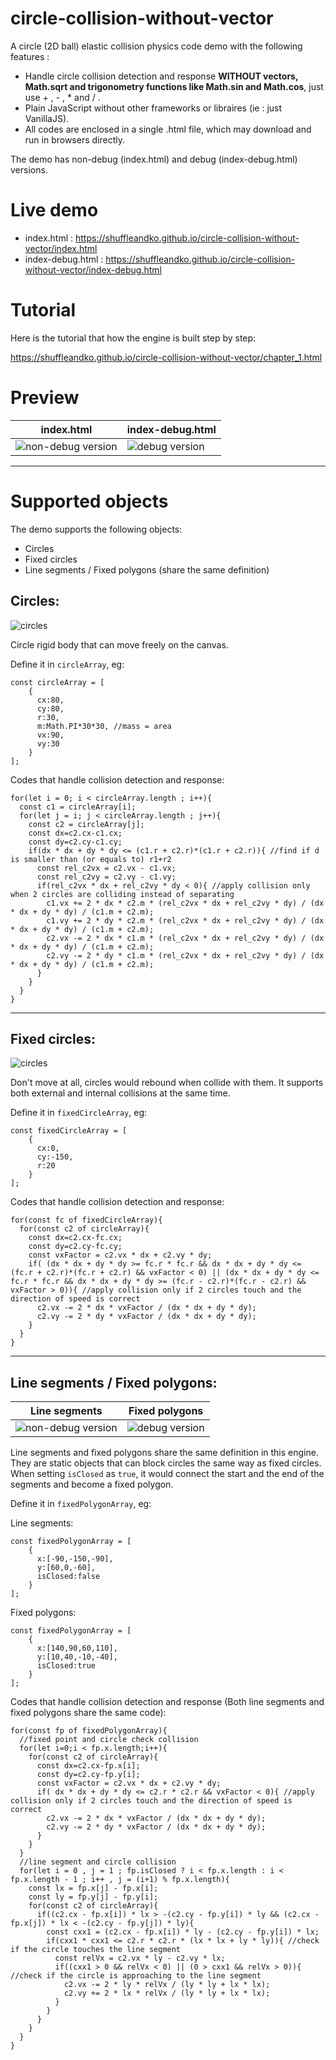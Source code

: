 # circle-collision-without-vector
A circle (2D ball) elastic collision physics code demo with the following features : 
- Handle circle collision detection and response **WITHOUT vectors, Math.sqrt and trigonometry functions like Math.sin and Math.cos**, just use + , - , * and / .
- Plain JavaScript without other frameworks or libraires (ie : just VanillaJS).
- All codes are enclosed in a single .html file, which may download and run in browsers directly.

The demo has non-debug (index.html) and debug (index-debug.html) versions.

# Live demo
- index.html : https://shuffleandko.github.io/circle-collision-without-vector/index.html
- index-debug.html : https://shuffleandko.github.io/circle-collision-without-vector/index-debug.html

# Tutorial
Here is the tutorial that how the engine is built step by step:

https://shuffleandko.github.io/circle-collision-without-vector/chapter_1.html

# Preview
| index.html  | index-debug.html |
| ------------- | ------------- |
| ![non-debug version](readme_img/img_index.gif)  | ![debug version](readme_img/img_index-debug.gif)  |

---

# Supported objects
The demo supports the following objects:
- Circles
- Fixed circles
- Line segments / Fixed polygons (share the same definition)

## Circles:

![circles](readme_img/img_circle.png)


Circle rigid body that can move freely on the canvas.

Define it in `circleArray`, eg:
```
const circleArray = [
    {
      cx:80,
      cy:80,
      r:30,
      m:Math.PI*30*30, //mass = area
      vx:90,
      vy:30
    }
];
```
Codes that handle collision detection and response:
```
for(let i = 0; i < circleArray.length ; i++){
  const c1 = circleArray[i];
  for(let j = i; j < circleArray.length ; j++){
    const c2 = circleArray[j];
    const dx=c2.cx-c1.cx;
    const dy=c2.cy-c1.cy;
    if(dx * dx + dy * dy <= (c1.r + c2.r)*(c1.r + c2.r)){ //find if d is smaller than (or equals to) r1+r2
      const rel_c2vx = c2.vx - c1.vx;
      const rel_c2vy = c2.vy - c1.vy;
      if(rel_c2vx * dx + rel_c2vy * dy < 0){ //apply collision only when 2 circles are colliding instead of separating
        c1.vx += 2 * dx * c2.m * (rel_c2vx * dx + rel_c2vy * dy) / (dx * dx + dy * dy) / (c1.m + c2.m);
        c1.vy += 2 * dy * c2.m * (rel_c2vx * dx + rel_c2vy * dy) / (dx * dx + dy * dy) / (c1.m + c2.m);
        c2.vx -= 2 * dx * c1.m * (rel_c2vx * dx + rel_c2vy * dy) / (dx * dx + dy * dy) / (c1.m + c2.m);
        c2.vy -= 2 * dy * c1.m * (rel_c2vx * dx + rel_c2vy * dy) / (dx * dx + dy * dy) / (c1.m + c2.m);
      }
    }
  }
}
```

---

## Fixed circles:

![circles](readme_img/img_fixedcircle.png)

Don't move at all, circles would rebound when collide with them. It supports both external and internal collisions at the same time.

Define it in `fixedCircleArray`, eg:
```
const fixedCircleArray = [
    {
      cx:0,
      cy:-150,
      r:20
    }
];
```
Codes that handle collision detection and response:
```
for(const fc of fixedCircleArray){
  for(const c2 of circleArray){
    const dx=c2.cx-fc.cx;
    const dy=c2.cy-fc.cy;
    const vxFactor = c2.vx * dx + c2.vy * dy;
    if( (dx * dx + dy * dy >= fc.r * fc.r && dx * dx + dy * dy <= (fc.r + c2.r)*(fc.r + c2.r) && vxFactor < 0) || (dx * dx + dy * dy <= fc.r * fc.r && dx * dx + dy * dy >= (fc.r - c2.r)*(fc.r - c2.r) && vxFactor > 0)){ //apply collision only if 2 circles touch and the direction of speed is correct
      c2.vx -= 2 * dx * vxFactor / (dx * dx + dy * dy);
      c2.vy -= 2 * dy * vxFactor / (dx * dx + dy * dy);
    }
  }
}
```
---

## Line segments / Fixed polygons:

| Line segments  | Fixed polygons |
| ------------- | ------------- |
| ![non-debug version](readme_img/img_linesegment.png)  | ![debug version](readme_img/img_fixedpolygon.png)  |

Line segments and fixed polygons share the same definition in this engine. They are static objects that can block circles the same way as fixed circles. When setting `isClosed` as `true`, it would connect the start and the end of the segments and become a fixed polygon.

Define it in `fixedPolygonArray`, eg:

Line segments:
```
const fixedPolygonArray = [
    {
      x:[-90,-150,-90],
      y:[60,0,-60],
      isClosed:false
    }
];
```

Fixed polygons:
```
const fixedPolygonArray = [
    {
      x:[140,90,60,110],
      y:[10,40,-10,-40],
      isClosed:true
    }
];
```
Codes that handle collision detection and response (Both line segments and fixed polygons share the same code):
```
for(const fp of fixedPolygonArray){
  //fixed point and circle check collision
  for(let i=0;i < fp.x.length;i++){
    for(const c2 of circleArray){
      const dx=c2.cx-fp.x[i];
      const dy=c2.cy-fp.y[i];
      const vxFactor = c2.vx * dx + c2.vy * dy;
      if( dx * dx + dy * dy <= c2.r * c2.r && vxFactor < 0){ //apply collision only if 2 circles touch and the direction of speed is correct
        c2.vx -= 2 * dx * vxFactor / (dx * dx + dy * dy);
        c2.vy -= 2 * dy * vxFactor / (dx * dx + dy * dy);
      }
    }
  }
  //line segment and circle collision
  for(let i = 0 , j = 1 ; fp.isClosed ? i < fp.x.length : i < fp.x.length - 1 ; i++ , j = (i+1) % fp.x.length){
    const lx = fp.x[j] - fp.x[i];
    const ly = fp.y[j] - fp.y[i];
    for(const c2 of circleArray){
      if((c2.cx - fp.x[i]) * lx > -(c2.cy - fp.y[i]) * ly && (c2.cx - fp.x[j]) * lx < -(c2.cy - fp.y[j]) * ly){
        const cxx1 = (c2.cx - fp.x[i]) * ly - (c2.cy - fp.y[i]) * lx;
        if(cxx1 * cxx1 <= c2.r * c2.r * (lx * lx + ly * ly)){ //check if the circle touches the line segment
          const relVx = c2.vx * ly - c2.vy * lx;
          if((cxx1 > 0 && relVx < 0) || (0 > cxx1 && relVx > 0)){ //check if the circle is approaching to the line segment
            c2.vx -= 2 * ly * relVx / (ly * ly + lx * lx);
            c2.vy += 2 * lx * relVx / (ly * ly + lx * lx);
          }
        }
      }
    }
  }
}
```
